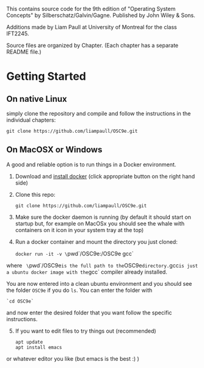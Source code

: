 This contains source code for the 9th edition of
"Operating System Concepts" by Silberschatz/Galvin/Gagne.
Published by John Wiley & Sons.

Additions made by Liam Paull at University of Montreal for the class IFT2245.

Source files are organized by Chapter. (Each chapter has a
separate README file.)


# Getting Started

## On native Linux

simply clone the repository and compile and follow the instructions in the individual chapters:

    git clone https://github.com/liampaull/OSC9e.git


## On MacOSX or Windows

A good and reliable option is to run things in a Docker environment.

1. Download and [install docker](https://www.docker.com/get-started) (click appropriate button on the right hand side)

2. Clone this repo:

    `git clone https://github.com/liampaull/OSC9e.git`

3. Make sure the docker daemon is running (by default it should start on startup but, for example on MacOSx you should see the whale with containers on it icon in your system tray at the top) 

4. Run a docker container and mount the directory you just cloned:

   `docker run -it -v \`pwd\`/OSC9e:/OSC9e gcc`

where ` \`pwd\`/OSC9e` is the full path to the `OSC9e` directory. `gcc` is just a ubuntu docker image with the `gcc` compiler already installed. 

You are now entered into a clean ubuntu environment and you should see the folder `OSC9e` if you do `ls`. You can enter the folder with

    `cd OSC9e`

and now enter the desired folder that you want follow the specific instructions.

5. If you want to edit files to try things out (recommended)

   ```
   apt update
   apt install emacs
   ```
or whatever editor you like (but emacs is the best :) )


